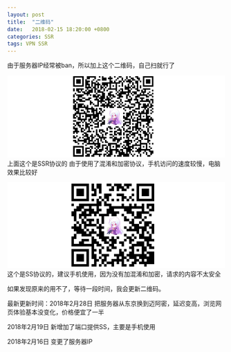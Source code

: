```yaml
---
layout: post
title:  "二维码"
date:   2018-02-15 18:20:00 +0800
categories: SSR
tags: VPN SSR
---
```

由于服务器IP经常被ban，所以加上这个二维码，自己扫就行了

![SSR][SSR]
上面这个是SSR协议的
由于使用了混淆和加密协议，手机访问的速度较慢，电脑效果比较好

![SS][SS]
这个是SS协议的，建议手机使用，因为没有加混淆和加密，请求的内容不太安全

如果发现原来的用不了，等待一段时间，我会更新二维码。

最新更新时间：2018年2月28日
把服务器从东京换到迈阿密，延迟变高，浏览网页体验基本没变化，价格便宜了一半

2018年2月19日
新增加了端口提供SS，主要是手机使用

2018年2月16日
变更了服务器IP


[SSR]: /assets/pic/2018-02-15/SSR.png
[SS]: /assets/pic/2018-02-15/SS.png